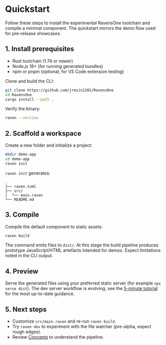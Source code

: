 # Quickstart

Follow these steps to install the experimental RavensOne toolchain and compile a minimal component. The quickstart mirrors the demo flow used for pre-release showcases.

## 1. Install prerequisites

- Rust toolchain (1.74 or newer)
- Node.js 18+ (for running generated bundles)
- npm or pnpm (optional, for VS Code extension testing)

Clone and build the CLI:

```bash
git clone https://github.com/jrezin1201/RavensOne
cd RavensOne
cargo install --path .
```

Verify the binary:

```bash
raven --version
```

## 2. Scaffold a workspace

Create a new folder and initialize a project:

```bash
mkdir demo-app
cd demo-app
raven init
```

`raven init` generates:

```
.
├── raven.toml
├── src/
│  └── main.raven
└── README.md
```

## 3. Compile

Compile the default component to static assets:

```bash
raven build
```

The command emits files to `dist/`. At this stage the build pipeline produces prototype JavaScript/HTML artefacts intended for demos. Expect limitations noted in the CLI output.

## 4. Preview

Serve the generated files using your preferred static server (for example `npx serve dist`). The dev server workflow is evolving; see the [5-minute tutorial](./tutorial-5-minutes.md) for the most up-to-date guidance.

## 5. Next steps

- Customize `src/main.raven` and re-run `raven build`.
- Try `raven dev` to experiment with the file watcher (pre-alpha, expect rough edges).
- Review [Concepts](./concepts.md) to understand the pipeline.

